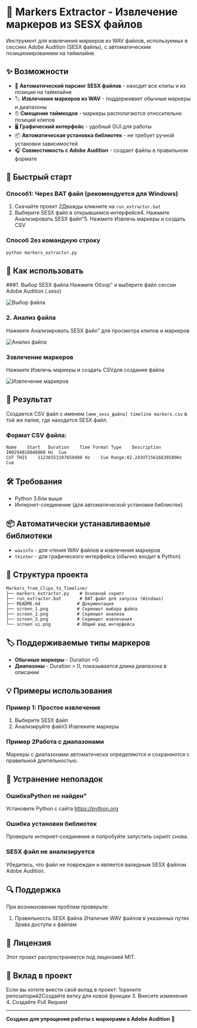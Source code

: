 # 🎵 Markers Extractor - Извлечение маркеров из SESX файлов

Инструмент для извлечения маркеров из WAV файлов, используемых в сессиях Adobe Audition (SESX файлы), с автоматическим позиционированием на таймлайне.

## ✨ Возможности

- 🎯 **Автоматический парсинг SESX файлов** - находит все клипы и их позиции на таймлайне
- 🏷️ **Извлечение маркеров из WAV** - поддерживает обычные маркеры и диапазоны
- ⏰ **Смещение таймкодов** - маркеры располагаются относительно позиций клипов
- 🖥️ **Графический интерфейс** - удобный GUI для работы
- 📦 **Автоматическая установка библиотек** - не требует ручной установки зависимостей
- 🎧 **Совместимость с Adobe Audition** - создает файлы в правильном формате

## 🚀 Быстрый старт

### Способ1: Через BAT файл (рекомендуется для Windows)
1. Скачайте проект
2Дважды кликните на `run_extractor.bat`
3. Выберите SESX файл в открывшемся интерфейсе4. Нажмите Анализировать SESX файл"5. Нажмите Извлечь маркеры и создать CSV

### Способ 2ез командную строку
```bash
python markers_extractor.py
```

## 📖 Как использовать

###1. Выбор SESX файла
Нажмите Обзор" и выберите файл сессии Adobe Audition (.sesx)

![Выбор файла](screen_1.png)

### 2. Анализ файла
Нажмите Анализировать SESX файл" для просмотра клипов и маркеров

![Анализ файла](screen_2.png)

### 3звлечение маркеров
Нажмите Извлечь маркеры и создать CSVдля создания файла

![Извлечение маркеров](screen_3.png)

## 📁 Результат

Создается CSV файл с именем `[имя_sesx_файла] timeline markers.csv` в той же папке, где находится SESX файл.

### Формат CSV файла:
```csv
Name	Start	Duration	Time Format	Type	Description
IN9294018048000 Hz	Cue	
CUT THIS	11236553107659480 Hz	Cue	Range:02.243UT15616838580Hz	Cue	
```

## 🛠️ Требования

- Python 3.6ли выше
- Интернет-соединение (для автоматической установки библиотек)

## 📦 Автоматически устанавливаемые библиотеки

- `wavinfo` - для чтения WAV файлов и извлечения маркеров
- `tkinter` - для графического интерфейса (обычно входит в Python)

## 📂 Структура проекта

```
Markers_from_Clips_to_Timeline/
├── markers_extractor.py    # Основной скрипт
├── run_extractor.bat       # BAT файл для запуска (Windows)
├── README.md              # Документация
├── screen_1.png           # Скриншот выбора файла
├── screen_2.png           # Скриншот анализа
├── screen_3.png           # Скриншот извлечения
└── screen ui.png          # Общий вид интерфейса
```

## 🏷️ Поддерживаемые типы маркеров

- **Обычные маркеры** - Duration =0
- **Диапазоны** - Duration > 0, показывается длина диапазона в описании

## 💡 Примеры использования

### Пример 1: Простое извлечение
1. Выберите SESX файл
2. Анализируйте файл3 Извлеките маркеры

### Пример 2Работа с диапазонами
Маркеры с диапазонами автоматически определяются и сохраняются с правильной длительностью.

## 🔧 Устранение неполадок

### ОшибкаPython не найден"
Установите Python с сайта https://python.org

### Ошибка установки библиотек
Проверьте интернет-соединение и попробуйте запустить скрипт снова.

### SESX файл не анализируется
Убедитесь, что файл не поврежден и является валидным SESX файлом Adobe Audition.

## 🔍 Поддержка

При возникновении проблем проверьте:
1. Правильность SESX файла
2Наличие WAV файлов в указанных путях
3рава доступа к файлам

## 📄 Лицензия

Этот проект распространяется под лицензией MIT.

## 🤝 Вклад в проект

Если вы хотите внести свой вклад в проект:
1оркните репозиторий2Создайте ветку для новой функции
3. Внесите изменения
4. Создайте Pull Request

---

**Создано для упрощения работы с маркерами в Adobe Audition** 🎵 